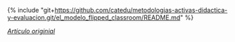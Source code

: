 {% include "git+https://github.com/catedu/metodologias-activas-didactica-y-evaluacion.git/el_modelo_flipped_classroom/README.md" %}

[_Artículo originial_](https://catedu.gitbooks.io/metodologias-activas-didactica-y-evaluacion/content/el_modelo_flipped_classroom/)